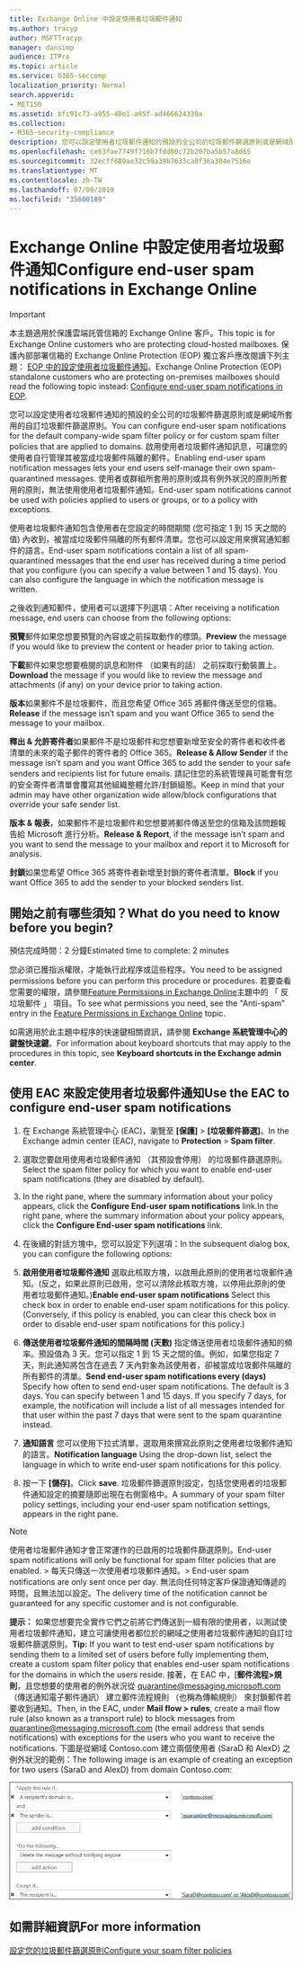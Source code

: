 ```yaml
---
title: Exchange Online 中設定使用者垃圾郵件通知
ms.author: tracyp
author: MSFTTracyp
manager: dansimp
audience: ITPro
ms.topic: article
ms.service: O365-seccomp
localization_priority: Normal
search.appverid:
- MET150
ms.assetid: bfc91c73-a955-40e1-a95f-ad466624339a
ms.collection:
- M365-security-compliance
description: 您可以設定使用者垃圾郵件通知的預設的全公司的垃圾郵件篩選原則或是網域所套用的自訂垃圾郵件篩選原則。
ms.openlocfilehash: ce63fae7749f716b7fdd00c72b207ba5b57a8d65
ms.sourcegitcommit: 32ecff689ae32c59a39b7633ca0f36a304e7516e
ms.translationtype: MT
ms.contentlocale: zh-TW
ms.lasthandoff: 07/09/2019
ms.locfileid: "35600189"
---
```

# <a name="configure-end-user-spam-notifications-in-exchange-online"></a><span data-ttu-id="34448-103">Exchange Online 中設定使用者垃圾郵件通知</span><span class="sxs-lookup"><span data-stu-id="34448-103">Configure end-user spam notifications in Exchange Online</span></span>

> [!IMPORTANT]
> <span data-ttu-id="34448-104">本主題適用於保護雲端託管信箱的 Exchange Online 客戶。</span><span class="sxs-lookup"><span data-stu-id="34448-104">This topic is for Exchange Online customers who are protecting cloud-hosted mailboxes.</span></span> <span data-ttu-id="34448-105">保護內部部署信箱的 Exchange Online Protection (EOP) 獨立客戶應改閱讀下列主題： [EOP 中的設定使用者垃圾郵件通知](configure-end-user-spam-notifications-in-eop.md)。</span><span class="sxs-lookup"><span data-stu-id="34448-105">Exchange Online Protection (EOP) standalone customers who are protecting on-premises mailboxes should read the following topic instead: [Configure end-user spam notifications in EOP](configure-end-user-spam-notifications-in-eop.md).</span></span> 
  
<span data-ttu-id="34448-106">您可以設定使用者垃圾郵件通知的預設的全公司的垃圾郵件篩選原則或是網域所套用的自訂垃圾郵件篩選原則。</span><span class="sxs-lookup"><span data-stu-id="34448-106">You can configure end-user spam notifications for the default company-wide spam filter policy or for custom spam filter policies that are applied to domains.</span></span> <span data-ttu-id="34448-107">啟用使用者垃圾郵件通知訊息，可讓您的使用者自行管理其被當成垃圾郵件隔離的郵件。</span><span class="sxs-lookup"><span data-stu-id="34448-107">Enabling end-user spam notification messages lets your end users self-manage their own spam-quarantined messages.</span></span> <span data-ttu-id="34448-108">使用者或群組所套用的原則或具有例外狀況的原則所套用的原則，無法使用使用者垃圾郵件通知。</span><span class="sxs-lookup"><span data-stu-id="34448-108">End-user spam notifications cannot be used with policies applied to users or groups, or to a policy with exceptions.</span></span>
  
<span data-ttu-id="34448-p103">使用者垃圾郵件通知包含使用者在您設定的時間期間 (您可指定 1 到 15 天之間的值) 內收到，被當成垃圾郵件隔離的所有郵件清單。您也可以設定用來撰寫通知郵件的語言。</span><span class="sxs-lookup"><span data-stu-id="34448-p103">End-user spam notifications contain a list of all spam-quarantined messages that the end user has received during a time period that you configure (you can specify a value between 1 and 15 days). You can also configure the language in which the notification message is written.</span></span>
  
<span data-ttu-id="34448-111">之後收到通知郵件，使用者可以選擇下列選項：</span><span class="sxs-lookup"><span data-stu-id="34448-111">After receiving a notification message, end users can choose from the following options:</span></span>

<span data-ttu-id="34448-112">**預覽**郵件如果您想要預覽的內容或之前採取動作的標頭。</span><span class="sxs-lookup"><span data-stu-id="34448-112">**Preview** the message if you would like to preview the content or header prior to taking action.</span></span>

<span data-ttu-id="34448-113">**下載**郵件如果您想要檢閱的訊息和附件 （如果有的話） 之前採取行動裝置上。</span><span class="sxs-lookup"><span data-stu-id="34448-113">**Download** the message if you would like to review the message and attachments (if any) on your device prior to taking action.</span></span>

<span data-ttu-id="34448-114">**版本**如果郵件不是垃圾郵件，而且您希望 Office 365 將郵件傳送至您的信箱。</span><span class="sxs-lookup"><span data-stu-id="34448-114">**Release** if the message isn’t spam and you want Office 365 to send the message to your mailbox.</span></span>

<span data-ttu-id="34448-115">**釋出 & 允許寄件者**如果郵件不是垃圾郵件和您想要新增至安全的寄件者和收件者清單的未來的電子郵件的寄件者的 Office 365。</span><span class="sxs-lookup"><span data-stu-id="34448-115">**Release & Allow Sender** if the message isn’t spam and you want Office 365 to add the sender to your safe senders and recipients list for future emails.</span></span> <span data-ttu-id="34448-116">請記住您的系統管理員可能會有您的安全寄件者清單會覆寫其他組織整體允許/封鎖組態。</span><span class="sxs-lookup"><span data-stu-id="34448-116">Keep in mind that your admin may have other organization wide allow/block configurations that override your safe sender list.</span></span>

<span data-ttu-id="34448-117">**版本 & 報表**，如果郵件不是垃圾郵件和您想要將郵件傳送至您的信箱及該問題報告給 Microsoft 進行分析。</span><span class="sxs-lookup"><span data-stu-id="34448-117">**Release & Report**, if the message isn’t spam and you want to send the message to your mailbox and report it to Microsoft for analysis.</span></span>

<span data-ttu-id="34448-118">**封鎖**如果您希望 Office 365 將寄件者新增至封鎖的寄件者清單。</span><span class="sxs-lookup"><span data-stu-id="34448-118">**Block** if you want Office 365 to add the sender to your blocked senders list.</span></span>
  
## <a name="what-do-you-need-to-know-before-you-begin"></a><span data-ttu-id="34448-119">開始之前有哪些須知？</span><span class="sxs-lookup"><span data-stu-id="34448-119">What do you need to know before you begin?</span></span>

<span data-ttu-id="34448-120">預估完成時間：2 分鐘</span><span class="sxs-lookup"><span data-stu-id="34448-120">Estimated time to complete: 2 minutes</span></span>
  
<span data-ttu-id="34448-121">您必須已獲指派權限，才能執行此程序或這些程序。</span><span class="sxs-lookup"><span data-stu-id="34448-121">You need to be assigned permissions before you can perform this procedure or procedures.</span></span> <span data-ttu-id="34448-122">若要查看您需要的權限，請參閱[Feature Permissions in Exchange Online](http://technet.microsoft.com/library/15073ce1-0917-403b-8839-02a2ebc96e16.aspx)主題中的 「 反垃圾郵件 」 項目。</span><span class="sxs-lookup"><span data-stu-id="34448-122">To see what permissions you need, see the "Anti-spam" entry in the [Feature Permissions in Exchange Online](http://technet.microsoft.com/library/15073ce1-0917-403b-8839-02a2ebc96e16.aspx) topic.</span></span> 
  
<span data-ttu-id="34448-123">如需適用於此主題中程序的快速鍵相關資訊，請參閱 **Exchange 系統管理中心的鍵盤快速鍵**。</span><span class="sxs-lookup"><span data-stu-id="34448-123">For information about keyboard shortcuts that may apply to the procedures in this topic, see **Keyboard shortcuts in the Exchange admin center**.</span></span>
  
## <a name="use-the-eac-to-configure-end-user-spam-notifications"></a><span data-ttu-id="34448-124">使用 EAC 來設定使用者垃圾郵件通知</span><span class="sxs-lookup"><span data-stu-id="34448-124">Use the EAC to configure end-user spam notifications</span></span>

1. <span data-ttu-id="34448-125">在 Exchange 系統管理中心 (EAC)，瀏覽至 **[保護]** \> **[垃圾郵件篩選]**。</span><span class="sxs-lookup"><span data-stu-id="34448-125">In the Exchange admin center (EAC), navigate to **Protection** \> **Spam filter**.</span></span>
    
2. <span data-ttu-id="34448-126">選取您要啟用使用者垃圾郵件通知 （其預設會停用） 的垃圾郵件篩選原則。</span><span class="sxs-lookup"><span data-stu-id="34448-126">Select the spam filter policy for which you want to enable end-user spam notifications (they are disabled by default).</span></span>
    
3. <span data-ttu-id="34448-127">In the right pane, where the summary information about your policy appears, click the **Configure End-user spam notifications** link.</span><span class="sxs-lookup"><span data-stu-id="34448-127">In the right pane, where the summary information about your policy appears, click the **Configure End-user spam notifications** link.</span></span> 
    
4. <span data-ttu-id="34448-128">在後續的對話方塊中，您可以設定下列選項：</span><span class="sxs-lookup"><span data-stu-id="34448-128">In the subsequent dialog box, you can configure the following options:</span></span>
    
1. <span data-ttu-id="34448-p106">**啟用使用者垃圾郵件通知** 選取此核取方塊，以啟用此原則的使用者垃圾郵件通知。(反之，如果此原則已啟用，您可以清除此核取方塊，以停用此原則的使用者垃圾郵件通知。)</span><span class="sxs-lookup"><span data-stu-id="34448-p106">**Enable end-user spam notifications** Select this check box in order to enable end-user spam notifications for this policy. (Conversely, if this policy is enabled, you can clear this check box in order to disable end-user spam notifications for this policy.)</span></span> 
    
2. <span data-ttu-id="34448-p107">**傳送使用者垃圾郵件通知的間隔時間 (天數)** 指定傳送使用者垃圾郵件通知的頻率。預設值為 3 天。您可以指定 1 到 15 天之間的值。例如，如果您指定 7 天，則此通知將包含在過去 7 天內對象為該使用者，卻被當成垃圾郵件隔離的所有郵件的清單。</span><span class="sxs-lookup"><span data-stu-id="34448-p107">**Send end-user spam notifications every (days)** Specify how often to send end-user spam notifications. The default is 3 days. You can specify between 1 and 15 days. If you specify 7 days, for example, the notification will include a list of all messages intended for that user within the past 7 days that were sent to the spam quarantine instead.</span></span> 
    
3. <span data-ttu-id="34448-135">**通知語言** 您可以使用下拉式清單，選取用來撰寫此原則之使用者垃圾郵件通知的語言。</span><span class="sxs-lookup"><span data-stu-id="34448-135">**Notification language** Using the drop-down list, select the language in which to write end-user spam notifications for this policy.</span></span> 
    
5. <span data-ttu-id="34448-136">按一下 **[儲存]**。</span><span class="sxs-lookup"><span data-stu-id="34448-136">Click **save**.</span></span> <span data-ttu-id="34448-137">垃圾郵件篩選原則設定，包括您使用者的垃圾郵件通知設定的摘要隨即出現在右側窗格中。</span><span class="sxs-lookup"><span data-stu-id="34448-137">A summary of your spam filter policy settings, including your end-user spam notification settings, appears in the right pane.</span></span>
    
> [!NOTE]
>  <span data-ttu-id="34448-138">使用者垃圾郵件通知才會正常運作的已啟用的垃圾郵件篩選原則。</span><span class="sxs-lookup"><span data-stu-id="34448-138">End-user spam notifications will only be functional for spam filter policies that are enabled.</span></span> <span data-ttu-id="34448-139">>  每天只傳送一次使用者垃圾郵件通知。</span><span class="sxs-lookup"><span data-stu-id="34448-139">>  End-user spam notifications are only sent once per day.</span></span> <span data-ttu-id="34448-140">無法向任何特定客戶保證通知傳遞的時間，且無法加以設定。</span><span class="sxs-lookup"><span data-stu-id="34448-140">The delivery time of the notification cannot be guaranteed for any specific customer and is not configurable.</span></span> 
  
 <span data-ttu-id="34448-141">**提示：** 如果您想要完全實作它們之前將它們傳送到一組有限的使用者，以測試使用者垃圾郵件通知，建立可讓使用者都位於的網域之使用者垃圾郵件通知的自訂垃圾郵件篩選原則。</span><span class="sxs-lookup"><span data-stu-id="34448-141">**Tip:** If you want to test end-user spam notifications by sending them to a limited set of users before fully implementing them, create a custom spam filter policy that enables end-user spam notifications for the domains in which the users reside.</span></span> <span data-ttu-id="34448-142">接著，在 EAC 中，[**郵件流程\>規則**，且您想要的使用者的例外狀況從 quarantine@messaging.microsoft.com （傳送通知電子郵件通訊） 建立郵件流程規則 （也稱為傳輸規則） 來封鎖郵件若要收到通知。</span><span class="sxs-lookup"><span data-stu-id="34448-142">Then, in the EAC, under **Mail flow \> rules**, create a mail flow rule (also known as a transport rule) to block messages from quarantine@messaging.microsoft.com (the email address that sends notifications) with exceptions for the users who you want to receive the notifications.</span></span> <span data-ttu-id="34448-143">下圖是從網域 Contoso.com 建立兩個使用者 (SaraD 和 AlexD) 之例外狀況的範例：</span><span class="sxs-lookup"><span data-stu-id="34448-143">The following image is an example of creating an exception for two users (SaraD and AlexD) from domain Contoso.com:</span></span> 
  
![測試使用者垃圾郵件通知的傳輸規則](media/EOP-ESN-testspecificusers.jpg)
  
## <a name="for-more-information"></a><span data-ttu-id="34448-145">如需詳細資訊</span><span class="sxs-lookup"><span data-stu-id="34448-145">For more information</span></span>

[<span data-ttu-id="34448-146">設定您的垃圾郵件篩選原則</span><span class="sxs-lookup"><span data-stu-id="34448-146">Configure your spam filter policies</span></span>](configure-your-spam-filter-policies.md)
  
